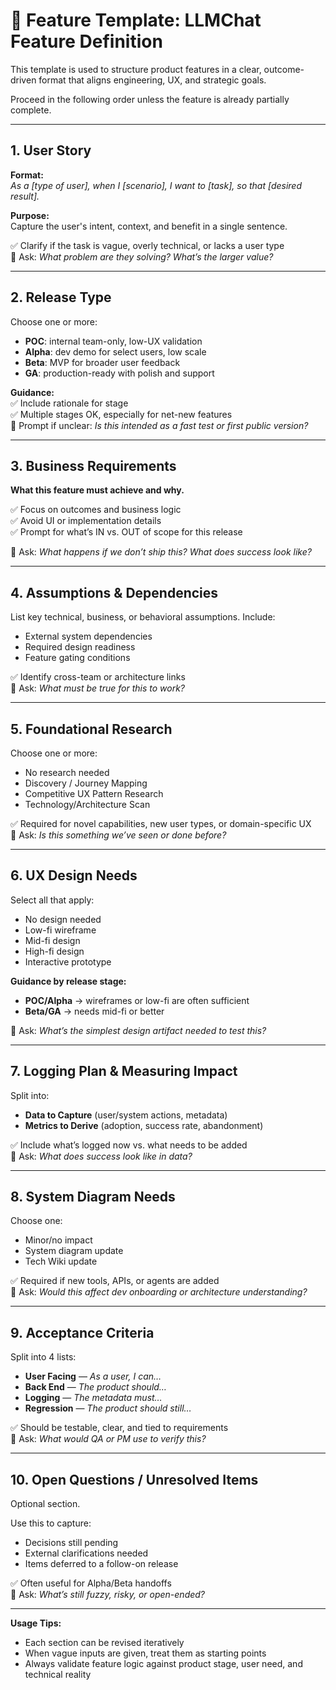 # 🧩 Feature Template: LLMChat Feature Definition

This template is used to structure product features in a clear, outcome-driven format that aligns engineering, UX, and strategic goals.

Proceed in the following order unless the feature is already partially complete.

---

## 1. **User Story**

**Format:**  
_As a [type of user], when I [scenario], I want to [task], so that [desired result]._

**Purpose:**  
Capture the user's intent, context, and benefit in a single sentence.

✅ Clarify if the task is vague, overly technical, or lacks a user type  
🔸 Ask: *What problem are they solving? What’s the larger value?*

---

## 2. **Release Type**

Choose one or more:
- **POC**: internal team-only, low-UX validation
- **Alpha**: dev demo for select users, low scale
- **Beta**: MVP for broader user feedback
- **GA**: production-ready with polish and support

**Guidance:**  
✅ Include rationale for stage  
✅ Multiple stages OK, especially for net-new features  
🔸 Prompt if unclear: *Is this intended as a fast test or first public version?*

---

## 3. **Business Requirements**

**What this feature must achieve and why.**

✅ Focus on outcomes and business logic  
✅ Avoid UI or implementation details  
✅ Prompt for what’s IN vs. OUT of scope for this release

🔸 Ask: *What happens if we don’t ship this? What does success look like?*

---

## 4. **Assumptions & Dependencies**

List key technical, business, or behavioral assumptions. Include:

- External system dependencies  
- Required design readiness  
- Feature gating conditions

✅ Identify cross-team or architecture links  
🔸 Ask: *What must be true for this to work?*

---

## 5. **Foundational Research**

Choose one or more:
- No research needed  
- Discovery / Journey Mapping  
- Competitive UX Pattern Research  
- Technology/Architecture Scan

✅ Required for novel capabilities, new user types, or domain-specific UX  
🔸 Ask: *Is this something we’ve seen or done before?*

---

## 6. **UX Design Needs**

Select all that apply:
- No design needed  
- Low-fi wireframe  
- Mid-fi design  
- High-fi design  
- Interactive prototype

**Guidance by release stage:**
- **POC/Alpha** → wireframes or low-fi are often sufficient  
- **Beta/GA** → needs mid-fi or better

🔸 Ask: *What’s the simplest design artifact needed to test this?*

---

## 7. **Logging Plan & Measuring Impact**

Split into:
- **Data to Capture** (user/system actions, metadata)
- **Metrics to Derive** (adoption, success rate, abandonment)

✅ Include what’s logged now vs. what needs to be added  
🔸 Ask: *What does success look like in data?*

---

## 8. **System Diagram Needs**

Choose one:
- Minor/no impact  
- System diagram update  
- Tech Wiki update

✅ Required if new tools, APIs, or agents are added  
🔸 Ask: *Would this affect dev onboarding or architecture understanding?*

---

## 9. **Acceptance Criteria**

Split into 4 lists:
- **User Facing** — _As a user, I can…_  
- **Back End** — _The product should…_  
- **Logging** — _The metadata must…_  
- **Regression** — _The product should still…_

✅ Should be testable, clear, and tied to requirements  
🔸 Ask: *What would QA or PM use to verify this?*

---

## 10. **Open Questions / Unresolved Items**

Optional section.

Use this to capture:
- Decisions still pending  
- External clarifications needed  
- Items deferred to a follow-on release

✅ Often useful for Alpha/Beta handoffs  
🔸 Ask: *What’s still fuzzy, risky, or open-ended?*

---

**Usage Tips:**
- Each section can be revised iteratively  
- When vague inputs are given, treat them as starting points  
- Always validate feature logic against product stage, user need, and technical reality

